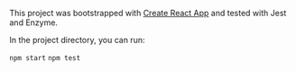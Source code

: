 This project was bootstrapped with [Create React App](https://github.com/facebookincubator/create-react-app) and tested with Jest and Enzyme.

In the project directory, you can run:

`npm start`
`npm test`
